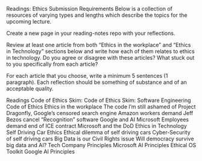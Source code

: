 Readings: Ethics
Submission Requirements
Below is a collection of resources of varying types and lengths which describe the topics for the upcoming lecture.

Create a new page in your reading-notes repo with your reflections.

Review at least one article from both “Ethics in the workplace” and “Ethics in Technology” sections below and write how each of them relates to ethics in technology. Do you agree or disagree with these articles? What stuck out to you specifically from each article?

For each article that you choose, write a minimum 5 sentences (1 paragraph). Each reflection should be something of substance and of an acceptable quality.

Readings
Code of Ethics
Skim: Code of Ethics
Skim: Software Engineering Code of Ethics
Ethics in the workplace
The code I’m still ashamed of
Project Dragonfly, Google’s censored search engine
Amazon workers demand Jeff Bezos cancel “Recognition” software
Google and AI
Microsoft Employees demand end of ICE contract
Microsoft and the DoD
Ethics in Technology
Self Driving Car Ethics
Ethical dilemma of self driving cars
Cyber-Security of self driving cars
Big Data is our Civil Rights issue
Will democracy survive big data and AI?
Tech Company Principles
Microsoft AI Principles
Ethical OS Toolkit
Google AI Principles
